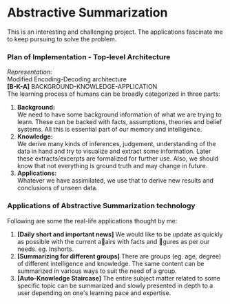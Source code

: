 # Abstractive Summarization

This is an interesting and challenging project. The applications fascinate me to keep pursuing to solve the problem.



### Plan of Implementation - Top-level Architecture
*Representation*: <br>
Modified Encoding-Decoding architecture <br>
**[B-K-A]** BACKGROUND-KNOWLEDGE-APPLICATION <br>
The learning process of humans can be broadly categorized
in three parts:
1. **Background:**  
We need to have some background
information of what we are trying to learn. These can
be backed with facts, assumptions, theories and belief
systems. All this is essential part of our memory and
intelligence.  
2. **Knowledge:**  
We derive many kinds of inferences,
judgement, understanding of the data in hand and try
to visualize and extract some information. Later these
extracts/excerpts are formalized for further use. Also,
we should know that not everything is ground truth and
may change in future.  
3. **Applications:**  
Whatever we have assimilated, we use
that to derive new results and conclusions of unseen
data.



### Applications of Abstractive Summarization technology
Following are some the real-life applications thought by me:
1. **[Daily short and important news]** We would like to be update as
quickly as possible with the current aairs with facts
and gures as per our needs. eg. Inshorts. 
2. **[Summarizing for different groups]** There are groups
(eg. age, degree) of different intelligence and
knowledge. The same content can be summarized in
various ways to suit the need of a group.
3. **[Auto-Knowledge Staircase]** The entire subject matter related to some specific topic can be summarized and slowly presented in depth to a user depending on one's learning pace and expertise.